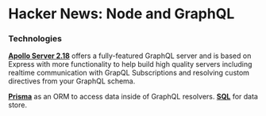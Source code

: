# Hacker News: Node and GraphQL

### Technologies

**[Apollo Server 2.18](https://github.com/apollographql/apollo-server/tree/main/packages/apollo-server)** offers a fully-featured GraphQL server and is based on Express with more functionality to help build high quality servers including realtime communication with GrapQL Subscriptions and resolving custom directives from your GraphQL schema.

**[Prisma](https://www.prisma.io/)** as an ORM to access data inside of GraphQL resolvers. **[SQL](https://www.prisma.io/)** for data store.
